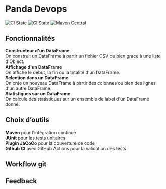Panda Devops
============

![CI State](https://github.com/derguinm/Panda_devops/actions/workflows/maven.yml/badge.svg)
![CI State](https://img.shields.io/github/issues-pr-closed-raw/derguinm/Panda_devops?color=green)
[![Maven Central](https://img.shields.io/maven-central/v/org.apache.maven/apache-maven.svg?label=Maven%20Central)](https://search.maven.org/artifact/org.apache.maven/apache-maven)

Fonctionnalités
-------------
**Constructeur d'un DataFrame**  
On construit un DataFrame à partir un fichier CSV ou bien grace à une liste d'Object.  
**Affichage d'un DataFrame**  
On affiche le début, la fin ou la totalité d'un DataFrame.  
**Selection dans un DataFrame**  
On crée un nouveau DataFrame à partir des colonnes ou bien des lignes d'un autre DataFrame.  
**Statistiques sur un DataFrame**  
On calcule des statistiques sur un ensemble de label d'un DataFrame donné.  

Choix d’outils
-------------
**Maven** pour l'intégration continue  
**JUnit** pour les tests unitaires  
**Plugin JaCoCo** pour la couverture de code  
**Github CI** avec GitHub Actions pour la validation des tests  

Workflow git
-------------

Feedback
-------------
